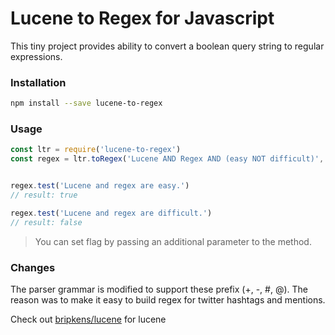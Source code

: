 # Lucene to Regex for Javascript

This tiny project provides ability to convert a boolean query string to regular expressions.

### Installation
```bash
npm install --save lucene-to-regex
```

### Usage

```js
const ltr = require('lucene-to-regex')
const regex = ltr.toRegex('Lucene AND Regex AND (easy NOT difficult)', 'i')


regex.test('Lucene and regex are easy.')
// result: true

regex.test('Lucene and regex are difficult.')
// result: false
```

> You can set flag by passing an additional parameter to the method.


### Changes
The parser grammar is modified to support these prefix (+, -, #, @). The reason was to make it easy to build regex for twitter hashtags and mentions.

Check out [bripkens/lucene](https://github.com/bripkens/lucene) for lucene 